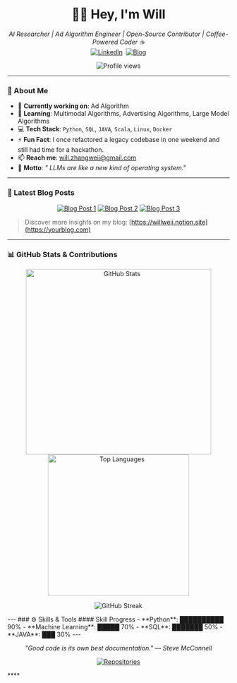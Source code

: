 <h1 align="center">👨‍💻 Hey, I'm Will</h1>

<p align="center">
  <em>AI Researcher | Ad Algorithm Engineer | Open-Source Contributor | Coffee-Powered Coder ☕</em><br>
  <a href="http://linkedin.com/in/wei-zhang-7429b4297"><img src="https://img.shields.io/badge/LinkedIn-Connect-blue?logo=linkedin" alt="LinkedIn"></a> 
  <a href="https://www.notion.so/willweii/2025-1681dccd7a458092b6d1c3184c71af73?source=copy_link"><img src="https://img.shields.io/badge/Blog-Read%20My%20Posts-orange?logo=blogger" alt="Blog"></a>
</p>

<p align="center">
  <img src="https://komarev.com/ghpvc/?username=yourusername&color=brightgreen&style=flat-square" alt="Profile views">
</p>

---

### 🚀 About Me
- 🔭 **Currently working on**: Ad Algorithm
- 🌱 **Learning**: Multimodal Algorithms, Advertising Algorithms, Large Model Algorithms
- 💻 **Tech Stack**: `Python`, `SQL`, `JAVA`, `Scala`, `Linux`, `Docker` 
- ⚡ **Fun Fact**: I once refactored a legacy codebase in one weekend and still had time for a hackathon.
- 📫 **Reach me**: [will.zhangweii@gmail.com](mailto:will.zhangweii@gmail.com)
- 🧠 **Motto**: *" LLMs are like a new kind of operating system."*

---

### 📝 Latest Blog Posts
<p align="center">
  <a href="https://willweii.notion.site/RLHF-SFT-1f41dccd7a458092a808cf3a954a059e?source=copy_link"><img src="https://img.shields.io/badge/Read-How%20I%20Built%20a%20Serverless%20App%20with%20AWS-brightgreen?style=flat-square" alt="Blog Post 1"></a>
  <a href="https://willweii.notion.site/LLAMA-2-d45273f098434751803a2a80ca7edf3e?source=copy_link"><img src="https://img.shields.io/badge/Read-Demystifying%20GraphQL%20Mutations-yellow?style=flat-square" alt="Blog Post 2"></a>
  <a href="https://willweii.notion.site/MOE-1eb71a6c95fc4e118069a9e4b059fff3?source=copy_link"><img src="https://img.shields.io/badge/Read-My%,20Journey%20into%20Rust-blue?style=flat-square" alt="Blog Post 3"></a>
</p>

> Discover more insights on my blog: [https://willweii.notion.site](https://yourblog.com)

---
### 📊 GitHub Stats & Contributions
<p align="center">
  <img src="https://github-readme-stats.vercel.app/api?username=weiiWille&show_icons=true&theme=radical&hide_border=true" alt="GitHub Stats" width="420">
  <img src="https://github-readme-stats.vercel.app/api/top-langs/?username=weiiWille&layout=compact&theme=radical&hide_border=true" alt="Top Languages" width="320">
</p>
<p align="center">
  <img src="https://github-readme-streak-stats.herokuapp.com/?user=yourusername&theme=radical&hide_border=true" alt="GitHub Streak">
</p>
---
### ⚙️ Skills & Tools
#### Skill Progress
- **Python**: ██████████ 90%
- **Machine Learning**: █████ 70%
- **SQL**: ███████ 50%
- **JAVA**: ███ 30%
---

<p align="center">
  <em>"Good code is its own best documentation." — Steve McConnell</em>
</p>

<p align="center">
  <a href="https://github.com/yourusername?tab=repositories"><img src="https://img.shields.io/badge/-Explore%20More%20Repos-181717?logo=github" alt="Repositories"></a>
</p>****
